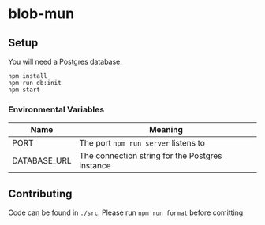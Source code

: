 # blob-mun

## Setup
You will need a Postgres database.
```
npm install
npm run db:init
npm start
```

### Environmental Variables
| Name         | Meaning                                         |
|--------------|-------------------------------------------------|
| PORT         | The port `npm run server` listens to            |
| DATABASE_URL | The connection string for the Postgres instance |

## Contributing

Code can be found in `./src`. 
Please run `npm run format` before comitting. 